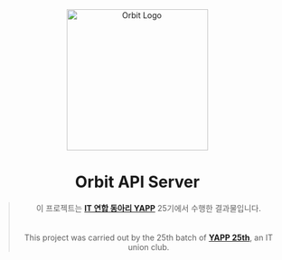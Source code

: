 <div align="center">

<img src="https://www.orbitalarm.net/logo.png" width="250" alt="Orbit Logo">

# Orbit API Server

> 이 프로젝트는 [**IT 연합 동아리 YAPP**](https://www.yapp.co.kr/) 25기에서 수행한 결과물입니다.  
> <br><br>
> This project was carried out by the 25th batch of [**YAPP 25th**](https://www.yapp.co.kr/), an IT union club.

</div>
